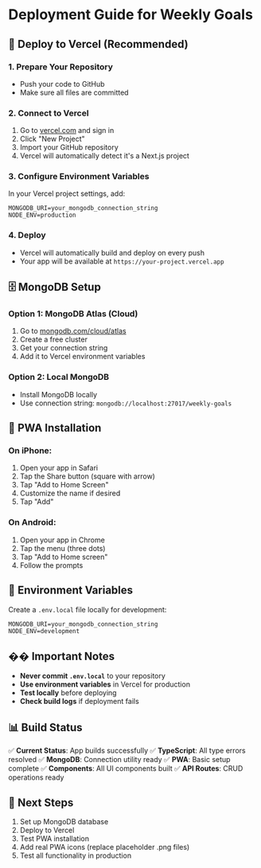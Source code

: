 # Deployment Guide for Weekly Goals

## 🚀 Deploy to Vercel (Recommended)

### 1. Prepare Your Repository
- Push your code to GitHub
- Make sure all files are committed

### 2. Connect to Vercel
1. Go to [vercel.com](https://vercel.com) and sign in
2. Click "New Project"
3. Import your GitHub repository
4. Vercel will automatically detect it's a Next.js project

### 3. Configure Environment Variables
In your Vercel project settings, add:
```
MONGODB_URI=your_mongodb_connection_string
NODE_ENV=production
```

### 4. Deploy
- Vercel will automatically build and deploy on every push
- Your app will be available at `https://your-project.vercel.app`

## 🗄️ MongoDB Setup

### Option 1: MongoDB Atlas (Cloud)
1. Go to [mongodb.com/cloud/atlas](https://mongodb.com/cloud/atlas)
2. Create a free cluster
3. Get your connection string
4. Add it to Vercel environment variables

### Option 2: Local MongoDB
- Install MongoDB locally
- Use connection string: `mongodb://localhost:27017/weekly-goals`

## 📱 PWA Installation

### On iPhone:
1. Open your app in Safari
2. Tap the Share button (square with arrow)
3. Tap "Add to Home Screen"
4. Customize the name if desired
5. Tap "Add"

### On Android:
1. Open your app in Chrome
2. Tap the menu (three dots)
3. Tap "Add to Home screen"
4. Follow the prompts

## 🔧 Environment Variables

Create a `.env.local` file locally for development:
```
MONGODB_URI=your_mongodb_connection_string
NODE_ENV=development
```

## �� Important Notes

- **Never commit `.env.local`** to your repository
- **Use environment variables** in Vercel for production
- **Test locally** before deploying
- **Check build logs** if deployment fails

## 📊 Build Status

✅ **Current Status**: App builds successfully
✅ **TypeScript**: All type errors resolved
✅ **MongoDB**: Connection utility ready
✅ **PWA**: Basic setup complete
✅ **Components**: All UI components built
✅ **API Routes**: CRUD operations ready

## 🎯 Next Steps

1. Set up MongoDB database
2. Deploy to Vercel
3. Test PWA installation
4. Add real PWA icons (replace placeholder .png files)
5. Test all functionality in production
